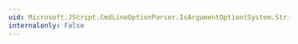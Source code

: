 ```yaml
---
uid: Microsoft.JScript.CmdLineOptionParser.IsArgumentOption(System.String,System.String)
internalonly: False
---
```

